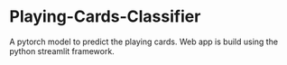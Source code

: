 # Playing-Cards-Classifier
A pytorch model to predict the playing cards. Web app is build using the python streamlit framework.
